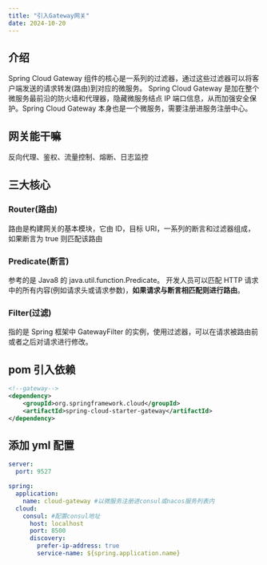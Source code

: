 ```yaml
---
title: "引入Gateway网关"
date: 2024-10-20
---
```


## 介绍

Spring Cloud Gateway 组件的核心是一系列的过滤器，通过这些过滤器可以将客户端发送的请求转发(路由)到对应的微服务。 Spring Cloud Gateway 是加在整个微服务最前沿的防火墙和代理器，隐藏微服务结点 IP 端口信息，从而加强安全保护。Spring Cloud Gateway 本身也是一个微服务，需要注册进服务注册中心。

## 网关能干嘛

反向代理、鉴权、流量控制、熔断、日志监控

## 三大核心

### Router(路由)

路由是构建网关的基本模块，它由 ID，目标 URI，一系列的断言和过滤器组成，如果断言为 true 则匹配该路由

### Predicate(断言)

参考的是 Java8 的 java.util.function.Predicate。
开发人员可以匹配 HTTP 请求中的所有内容(例如请求头或请求参数)，**如果请求与断言相匹配则进行路由**。

### Filter(过滤)

指的是 Spring 框架中 GatewayFilter 的实例，使用过滤器，可以在请求被路由前或者之后对请求进行修改。

## pom 引入依赖

```xml
<!--gateway-->
<dependency>
    <groupId>org.springframework.cloud</groupId>
    <artifactId>spring-cloud-starter-gateway</artifactId>
</dependency>
```

## 添加 yml 配置

```yml
server:
  port: 9527

spring:
  application:
    name: cloud-gateway #以微服务注册进consul或nacos服务列表内
  cloud:
    consul: #配置consul地址
      host: localhost
      port: 8500
      discovery:
        prefer-ip-address: true
        service-name: ${spring.application.name}
```
